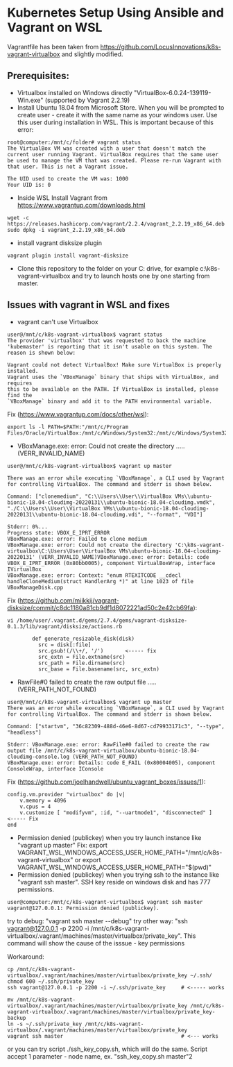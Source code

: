 # Kubernetes Setup Using Ansible and Vagrant on WSL
Vagrantfile has been taken from https://github.com/LocusInnovations/k8s-vagrant-virtualbox and slightly modified.

## Prerequisites:
- Virtualbox installed on Windows directly "VirtualBox-6.0.24-139119-Win.exe" (supported by Vagrant 2.2.19) 
- Install Ubuntu 18.04 from Microsoft Store. When you will be prompted to create user - create it with the same name as your windows user. Use this user during installation in WSL. This is important because of this error:
```
root@computer:/mnt/c/folder# vagrant status
The VirtualBox VM was created with a user that doesn't match the
current user running Vagrant. VirtualBox requires that the same user
be used to manage the VM that was created. Please re-run Vagrant with
that user. This is not a Vagrant issue.

The UID used to create the VM was: 1000
Your UID is: 0
```  
- Inside WSL Install Vagrant from https://www.vagrantup.com/downloads.html
```
wget -c https://releases.hashicorp.com/vagrant/2.2.4/vagrant_2.2.19_x86_64.deb
sudo dpkg -i vagrant_2.2.19_x86_64.deb
```
- install vagrant disksize plugin  
```
vagrant plugin install vagrant-disksize
```
- Clone this repository to the folder on your C: drive, for example c:\k8s-vagrant-virtualbox and try to launch hosts one by one starting from master.

## Issues with vagrant in WSL and fixes
- vagrant can't use Virtualbox
```
user@/mnt/c/k8s-vagrant-virtualbox$ vagrant status
The provider 'virtualbox' that was requested to back the machine
'kubemaster' is reporting that it isn't usable on this system. The
reason is shown below:

Vagrant could not detect VirtualBox! Make sure VirtualBox is properly installed.
Vagrant uses the `VBoxManage` binary that ships with VirtualBox, and requires
this to be available on the PATH. If VirtualBox is installed, please find the
`VBoxManage` binary and add it to the PATH environmental variable.
```
Fix (https://www.vagrantup.com/docs/other/wsl): 
```
export ls -l PATH=$PATH:"/mnt/c/Program Files/Oracle/VirtualBox:/mnt/c/Windows/System32:/mnt/c/Windows/System32/WindowsPowerShell/v1.0/"
```
- VBoxManage.exe: error: Could not create the directory ..... (VERR_INVALID_NAME)
```
user@/mnt/c/k8s-vagrant-virtualbox$ vagrant up master

There was an error while executing `VBoxManage`, a CLI used by Vagrant
for controlling VirtualBox. The command and stderr is shown below.

Command: ["clonemedium", "C:\\Users\\User\\VirtualBox VMs\\ubuntu-bionic-18.04-cloudimg-20220131\\ubuntu-bionic-18.04-cloudimg.vmdk", "./C:\\Users\\User\\VirtualBox VMs\\ubuntu-bionic-18.04-cloudimg-20220131\\ubuntu-bionic-18.04-cloudimg.vdi", "--format", "VDI"]

Stderr: 0%...
Progress state: VBOX_E_IPRT_ERROR
VBoxManage.exe: error: Failed to clone medium
VBoxManage.exe: error: Could not create the directory 'C:\k8s-vagrant-virtualbox\C:\Users\User\VirtualBox VMs\ubuntu-bionic-18.04-cloudimg-20220131' (VERR_INVALID_NAME)VBoxManage.exe: error: Details: code VBOX_E_IPRT_ERROR (0x80bb0005), component VirtualBoxWrap, interface IVirtualBox
VBoxManage.exe: error: Context: "enum RTEXITCODE __cdecl handleCloneMedium(struct HandlerArg *)" at line 1023 of file VBoxManageDisk.cpp
```
Fix (https://github.com/miikkij/vagrant-disksize/commit/c8dc1180a81cb9df1d8072221ad50c2e42cb69fa):
```
vi /home/user/.vagrant.d/gems/2.7.4/gems/vagrant-disksize-0.1.3/lib/vagrant/disksize/actions.rb

        def generate_resizable_disk(disk)
          src = disk[:file]
          src.gsub!(/\\+/, '/')       <----- fix
          src_extn = File.extname(src)
          src_path = File.dirname(src)
          src_base = File.basename(src, src_extn)
```
- RawFile#0 failed to create the raw output file ..... (VERR_PATH_NOT_FOUND)
```
user@/mnt/c/k8s-vagrant-virtualbox$ vagrant up master
There was an error while executing `VBoxManage`, a CLI used by Vagrant
for controlling VirtualBox. The command and stderr is shown below.

Command: ["startvm", "36c82309-488d-46e6-8d67-cd79933171c3", "--type", "headless"]

Stderr: VBoxManage.exe: error: RawFile#0 failed to create the raw output file /mnt/c/k8s-vagrant-virtualbox/ubuntu-bionic-18.04-cloudimg-console.log (VERR_PATH_NOT_FOUND)
VBoxManage.exe: error: Details: code E_FAIL (0x80004005), component ConsoleWrap, interface IConsole
```
Fix (https://github.com/joelhandwell/ubuntu_vagrant_boxes/issues/1):
```
config.vm.provider "virtualbox" do |v|
    v.memory = 4096
    v.cpus = 4
    v.customize [ "modifyvm", :id, "--uartmode1", "disconnected" ]      <----- Fix
end
```
- Permission denied (publickey) when you try launch instance like  "vagrant up master"
Fix:
export VAGRANT_WSL_WINDOWS_ACCESS_USER_HOME_PATH="/mnt/c/k8s-vagrant-virtualbox"
or
export VAGRANT_WSL_WINDOWS_ACCESS_USER_HOME_PATH="$(pwd)"
- Permission denied (publickey) when you trying ssh to the instance like "vagrant ssh master". SSH key reside on windows disk and has 777 permissions.
```
user@computer:/mnt/c/k8s-vagrant-virtualbox$ vagrant ssh master
vagrant@127.0.0.1: Permission denied (publickey).
```
try to debug:    "vagrant ssh master --debug"
try other way:   "ssh vagrant@127.0.0.1 -p 2200 -i /mnt/c/k8s-vagrant-virtualbox/.vagrant/machines/master/virtualbox/private_key". This command will show the cause of the isssue - key permissions

Workaround:
```
cp /mnt/c/k8s-vagrant-virtualbox/.vagrant/machines/master/virtualbox/private_key ~/.ssh/
chmod 600 ~/.ssh/private_key
ssh vagrant@127.0.0.1 -p 2200 -i ~/.ssh/private_key     # <----- works

mv /mnt/c/k8s-vagrant-virtualbox/.vagrant/machines/master/virtualbox/private_key /mnt/c/k8s-vagrant-virtualbox/.vagrant/machines/master/virtualbox/private_key-backup
ln -s ~/.ssh/private_key /mnt/c/k8s-vagrant-virtualbox/.vagrant/machines/master/virtualbox/private_key
vagrant ssh master                                      # <--- works
```
or you can try script ./ssh_key_copy.sh, which will do the same. Script accept 1 parameter - node name, ex. "ssh_key_copy.sh master"2

